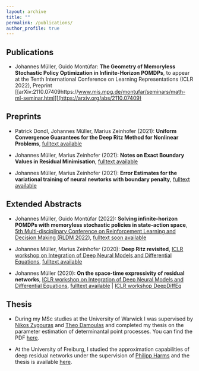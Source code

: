 ```yaml
---
layout: archive
title: ""
permalink: /publications/
author_profile: true
---
```


## Publications

* Johannes Müller, Guido Montúfar:
**The Geometry of Memoryless Stochastic Policy Optimization in Infinite-Horizon POMDPs**, to appear at the Tenth International Conference on Learning Representations (ICLR 2022),
Preprint [[arXiv:2110.07409https://www.mis.mpg.de/montufar/seminars/math-ml-seminar.html]](https://arxiv.org/abs/2110.07409) 

## Preprints

* Patrick Dondl, Johannes Müller, Marius Zeinhofer (2021):
**Uniform Convergence Guarantees for the Deep Ritz Method for Nonlinear Problems**,
[fulltext available](https://arxiv.org/pdf/2111.05637) 

* Johannes Müller, Marius Zeinhofer (2021):
**Notes on Exact Boundary Values in Residual Minimisation**,
[fulltext available](https://arxiv.org/pdf/2105.02550)

* Johannes Müller, Marius Zeinhofer (2021):
**Error Estimates for the variational training of neural newtorks with boundary penalty**,
[fulltext available](https://arxiv.org/pdf/2103.01007)

## Extended Abstracts

* Johannes Müller, Guido Montúfar (2022): **Solving infinite-horizon POMDPs with memoryless stochastic policies in state-action space**,  [5th Multi-disciplinary Conference on Reinforcement Learning and Decision Making (RLDM 2022)](https://rldm.org/), 
[fulltext soon available]()

* Johannes Müller, Marius Zeinhofer (2020):
**Deep Ritz revisited**,
[ICLR workshop on Integration of Deep Neural Models and Differential Equations](http://iclr2020deepdiffeq.rice.edu/), 
[fulltext available](https://arxiv.org/abs/1912.03937)

* Johannes Müller (2020):
**On the space-time expressivity of  residual  networks**,
[ICLR workshop on Integration of Deep Neural Models and Differential Equations](http://iclr2020deepdiffeq.rice.edu/),
[fulltext available](https://arxiv.org/abs/1910.09599) | [ICLR workshop DeepDiffEq](http://iclr2020deepdiffeq.rice.edu/)

## Thesis

* During my MSc studies at the University  of Warwick I was supervised by [Nikos Zygouras](https://warwick.ac.uk/fac/sci/maths/people/staff/zygouras/) and [Theo Damoulas](https://warwick.ac.uk/fac/sci/statistics/staff/academic-research/damoulas) and completed my  thesis on the parameter estimation of determinantal point processes. You can find the PDF [here](/files/MSc-thesis.pdf). 
 
* At the University of  Freiburg, I studied the approximation capabilities of deep residual networks under the supervision of [Philipp Harms](https://www.philippharms.com/) and  the thesis is available [here](https://freidok.uni-freiburg.de/data/151788).

